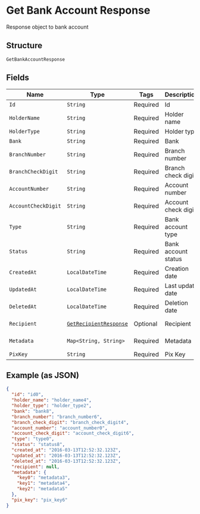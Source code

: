 
# Get Bank Account Response

Response object to bank account

## Structure

`GetBankAccountResponse`

## Fields

| Name | Type | Tags | Description | Getter | Setter |
|  --- | --- | --- | --- | --- | --- |
| `Id` | `String` | Required | Id | String getId() | setId(String id) |
| `HolderName` | `String` | Required | Holder name | String getHolderName() | setHolderName(String holderName) |
| `HolderType` | `String` | Required | Holder type | String getHolderType() | setHolderType(String holderType) |
| `Bank` | `String` | Required | Bank | String getBank() | setBank(String bank) |
| `BranchNumber` | `String` | Required | Branch number | String getBranchNumber() | setBranchNumber(String branchNumber) |
| `BranchCheckDigit` | `String` | Required | Branch check digit | String getBranchCheckDigit() | setBranchCheckDigit(String branchCheckDigit) |
| `AccountNumber` | `String` | Required | Account number | String getAccountNumber() | setAccountNumber(String accountNumber) |
| `AccountCheckDigit` | `String` | Required | Account check digit | String getAccountCheckDigit() | setAccountCheckDigit(String accountCheckDigit) |
| `Type` | `String` | Required | Bank account type | String getType() | setType(String type) |
| `Status` | `String` | Required | Bank account status | String getStatus() | setStatus(String status) |
| `CreatedAt` | `LocalDateTime` | Required | Creation date | LocalDateTime getCreatedAt() | setCreatedAt(LocalDateTime createdAt) |
| `UpdatedAt` | `LocalDateTime` | Required | Last update date | LocalDateTime getUpdatedAt() | setUpdatedAt(LocalDateTime updatedAt) |
| `DeletedAt` | `LocalDateTime` | Required | Deletion date | LocalDateTime getDeletedAt() | setDeletedAt(LocalDateTime deletedAt) |
| `Recipient` | [`GetRecipientResponse`](../../doc/models/get-recipient-response.md) | Optional | Recipient | GetRecipientResponse getRecipient() | setRecipient(GetRecipientResponse recipient) |
| `Metadata` | `Map<String, String>` | Required | Metadata | Map<String, String> getMetadata() | setMetadata(Map<String, String> metadata) |
| `PixKey` | `String` | Required | Pix Key | String getPixKey() | setPixKey(String pixKey) |

## Example (as JSON)

```json
{
  "id": "id0",
  "holder_name": "holder_name4",
  "holder_type": "holder_type2",
  "bank": "bank8",
  "branch_number": "branch_number6",
  "branch_check_digit": "branch_check_digit4",
  "account_number": "account_number0",
  "account_check_digit": "account_check_digit6",
  "type": "type0",
  "status": "status8",
  "created_at": "2016-03-13T12:52:32.123Z",
  "updated_at": "2016-03-13T12:52:32.123Z",
  "deleted_at": "2016-03-13T12:52:32.123Z",
  "recipient": null,
  "metadata": {
    "key0": "metadata3",
    "key1": "metadata4",
    "key2": "metadata5"
  },
  "pix_key": "pix_key6"
}
```

